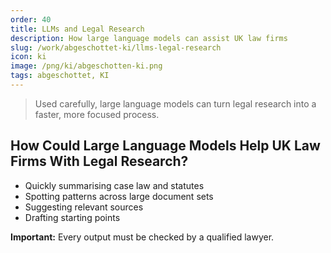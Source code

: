 ```yaml
---
order: 40
title: LLMs and Legal Research
description: How large language models can assist UK law firms
slug: /work/abgeschottet-ki/llms-legal-research
icon: ki
image: /png/ki/abgeschotten-ki.png
tags: abgeschottet, KI
---
```


> Used carefully, large language models can turn legal research into a faster, more focused process.

## How Could Large Language Models Help UK Law Firms With Legal Research?

- Quickly summarising case law and statutes
- Spotting patterns across large document sets
- Suggesting relevant sources
- Drafting starting points

**Important:** Every output must be checked by a qualified lawyer.
